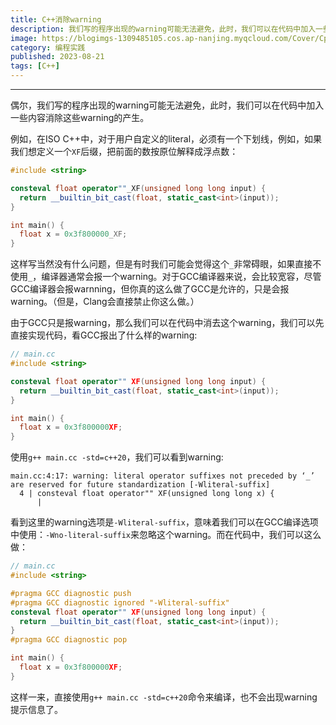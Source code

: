 ```yaml
---
title: C++消除warning
description: 我们写的程序出现的warning可能无法避免，此时，我们可以在代码中加入一些内容消除这些warning。
image: https://blogimgs-1309485105.cos.ap-nanjing.myqcloud.com/Cover/Cpp/5.jpg
category: 编程实践
published: 2023-08-21
tags: [C++]
---
```


---------------

偶尔，我们写的程序出现的warning可能无法避免，此时，我们可以在代码中加入一些内容消除这些warning的产生。

例如，在ISO C++中，对于用户自定义的literal，必须有一个下划线，例如，如果我们想定义一个`XF`​后缀，把前面的数按原位解释成浮点数：

```cpp
#include <string>

consteval float operator""_XF(unsigned long long input) {
  return __builtin_bit_cast(float, static_cast<int>(input));
}

int main() {
  float x = 0x3f800000_XF;
}
```

这样写当然没有什么问题，但是有时我们可能会觉得这个`_`非常碍眼，如果直接不使用`_`，编译器通常会报一个warning。对于GCC编译器来说，会比较宽容，尽管GCC编译器会报warnning，但你真的这么做了GCC是允许的，只是会报warning。（但是，Clang会直接禁止你这么做。）

由于GCC只是报warning，那么我们可以在代码中消去这个warning，我们可以先直接实现代码，看GCC报出了什么样的warning:

```cpp
// main.cc
#include <string>

consteval float operator"" XF(unsigned long long input) {
  return __builtin_bit_cast(float, static_cast<int>(input));
}

int main() {
  float x = 0x3f800000XF;
}
```

使用`g++ main.cc -std=c++20`，我们可以看到warning:

```plaintext
main.cc:4:17: warning: literal operator suffixes not preceded by ‘_’ are reserved for future standardization [-Wliteral-suffix]
  4 | consteval float operator"" XF(unsigned long long x) {
      | 
```

看到这里的warning选项是`-Wliteral-suffix`，意味着我们可以在GCC编译选项中使用：`-Wno-literal-suffix`​来忽略这个warning。而在代码中，我们可以这么做：

```cpp
// main.cc
#include <string>

#pragma GCC diagnostic push
#pragma GCC diagnostic ignored "-Wliteral-suffix"
consteval float operator"" XF(unsigned long long input) {
  return __builtin_bit_cast(float, static_cast<int>(input));
}
#pragma GCC diagnostic pop

int main() {
  float x = 0x3f800000XF;
}
```

这样一来，直接使用`g++ main.cc -std=c++20`命令来编译，也不会出现warning提示信息了。
